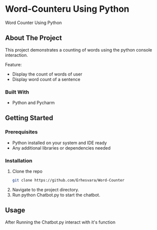 # Word-Counteru Using Python

Word Counter Using Python

## About The Project

This project demonstrates a counting of words using the python console interaction.

Feature:
* Display the count of words of user
* Display word count of a sentence

### Built With
* Python and Pycharm



## Getting Started

### Prerequisites

* Python installed on your system and IDE ready
* Any additional libraries or dependencies needed

### Installation

1. Clone the repo
   ```sh
   git clone https://github.com/Erhesvara/Word-Counter
   ```
3. Navigate to the project directory.
4. Run python Chatbot.py to start the chatbot.

   
## Usage
After Running the Chatbot.py interact with it's function
